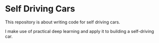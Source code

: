 # Self Driving Cars
This repository is about writing code for self driving cars.





I make use of practical deep learning and apply it to building a self-driving car.